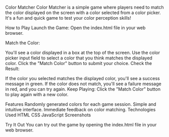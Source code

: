 Color Matcher
Color Matcher is a simple game where players need to match the color displayed on the screen with a color selected from a color picker. It's a fun and quick game to test your color perception skills!

How to Play
Launch the Game: Open the index.html file in your web browser.

Match the Color:

You'll see a color displayed in a box at the top of the screen.
Use the color picker input field to select a color that you think matches the displayed color.
Click the "Match Color" button to submit your choice.
Check the Result:

If the color you selected matches the displayed color, you'll see a success message in green.
If the color does not match, you'll see a failure message in red, and you can try again.
Keep Playing: Click the "Match Color" button to play again with a new color.

Features
Randomly generated colors for each game session.
Simple and intuitive interface.
Immediate feedback on color matching.
Technologies Used
HTML
CSS
JavaScript
Screenshots

Try It Out
You can try out the game by opening the index.html file in your web browser.